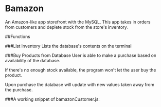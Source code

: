 # Bamazon

An Amazon-like app storefront with the MySQL.
This app takes in orders from customers and deplete stock from the store's inventory.

##Functions

###List Inventory
Lists the database's contents on the terminal

###Buy Products from Database
User is able to make a purchase based on availability of the database.

If there's no enough stock available, the program won't let the user buy the product.

Upon purchase the database will update with new values taken away from the purchase.

###A working snippet of bamazonCustomer.js: